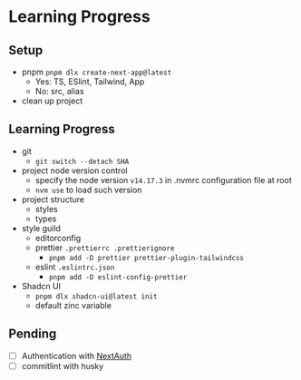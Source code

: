 # Learning Progress

## Setup

- pnpm `pnpm dlx create-next-app@latest`
  - Yes: TS, ESlint, Tailwind, App
  - No: src, alias
- clean up project


## Learning Progress

- git
  - `git switch --detach SHA`
- project node version control
  - specify the node version `v14.17.3` in .nvmrc configuration file at root
  - `nvm use` to load such version
- project structure
  - styles
  - types
- style guild
  - editorconfig
  - prettier `.prettierrc .prettierignore`
    - `pnpm add -D prettier prettier-plugin-tailwindcss`
  - eslint `.eslintrc.json`
    - `pnpm add -D eslint-config-prettier`
- Shadcn UI
  - `pnpm dlx shadcn-ui@latest init`
  - default zinc variable

## Pending

- [ ] Authentication with [NextAuth](https://next-auth.js.org/)
- [ ] commitlint with husky
